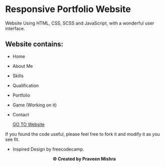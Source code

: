 # Responsive Portfolio Website 

Website Using HTML, CSS, SCSS and JavaScript, with a wonderful user interface.

## Website contains: 

- Home
- About Me
- Skills
- Qualification
- Portfolio
- Game (Working on it)
- Contact

   [GO TO Website](https://mishraji566.github.io/Portfolio)

If you found the code useful, please feel free to fork it and modify it as you see fit.

 - Inspired Design by freecodecamp.
<p align="center"><b>© Created by Praveen Mishra</b></p?
